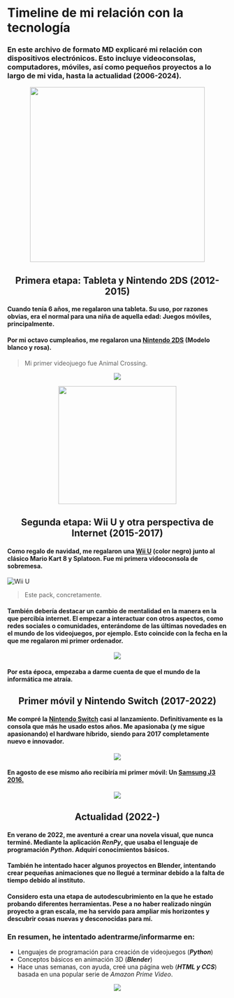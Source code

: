 # Timeline de mi relación con la tecnología
### En este archivo de formato MD explicaré mi relación con dispositivos electrónicos. Esto incluye videoconsolas, computadores, móviles, así como pequeños proyectos a lo largo de mi vida, hasta la actualidad (2006-2024).

<p align="center">
  <img width="400" src="https://cdn.pixabay.com/animation/2024/05/16/21/45/21-45-34-3_512.gif">
</p>

<div align="center">

## Primera etapa: Tableta y Nintendo 2DS (2012-2015)
</div>

#### Cuando tenía 6 años, me regalaron una tableta. Su uso, por razones obvias, era el normal para una niña de aquella edad: Juegos móviles, principalmente.
#### Por mi octavo cumpleaños, me regalaron una [Nintendo 2DS](https://www.nintendo.com/es-es/Hardware/Familia-Nintendo-3DS/Familia-Nintendo-3DS-94560.html?srsltid=AfmBOoovHbP9irE76ud3U-fM_DEQ_l_Q1C41DziH8dXh7CRZSqBTSkmN) (Modelo blanco y rosa). 
> Mi primer videojuego fue Animal Crossing.

<p align="center">
  <img  src="https://s4.thcdn.com/productimg/600/600/10941131-1544343853121194.jpg">
</p>

<p align="center">
  <img width="270" src="https://data.nextshark.com/wp-content/uploads/2018/01/tumblr_ozth0ga3EL1qze3hdo1_r1_500.gif">
</p>

<div align="center">

## Segunda etapa: Wii U y otra perspectiva de Internet (2015-2017)
</div>

#### Como regalo de navidad, me regalaron una [Wii U](https://www.nintendo.com/es-es/Wii-U/Wii-U-344102.html?srsltid=AfmBOoryYwMssbVfVlFVHZML7rWEqK5VYRYSNW0dKSZ0oPAwSC15LI5O) (color negro) junto al clásico Mario Kart 8 y Splatoon. Fue mi primera videoconsola de sobremesa. 
![Wii U](https://m.media-amazon.com/images/I/919cLsOsgfL.jpg)
> Este pack, concretamente.
#### También debería destacar un cambio de mentalidad en la manera en la que percibía internet. El empezar a interactuar con otros aspectos, como redes sociales o comunidades, enterándome de las últimas novedades en el mundo de los videojuegos, por ejemplo. Esto coincide con la fecha en la que me regalaron mi primer ordenador.

<p align="center">
  <img src="https://i.pinimg.com/originals/89/bb/06/89bb06251fb7401e094b1f6d71f3d3f4.gif">
</p>

#### Por esta época, **empezaba a darme cuenta** de que el mundo de la informática me atraía.
<div align="center">

## Primer móvil y Nintendo Switch (2017-2022)
</div>

#### Me compré la [Nintendo Switch](https://www.nintendo.com/es-es/Hardware/Familia-Nintendo-Switch/Nintendo-Switch/Nintendo-Switch-1148779.html?srsltid=AfmBOoqrv4vqha33l1S4yxJ2909iDKWXpjfDKzsA-kEU4T-TeyunD-JT) casi al lanzamiento. Definitivamente es la consola que más he usado estos años. Me apasionaba (y me sigue apasionando) el hardware híbrido, siendo para 2017 completamente nuevo e innovador.
<p align="center">
  <img src="https://www.nintendo.com/eu/media/images/08_content_images/news_5/2017/january_9/CI_HACS_001_EUpkgeBR_R_ad_0_LR.jpg">
</p>

#### En agosto de ese mismo año recibiría mi primer móvil: Un [Samsung J3 2016.](https://www.samsung.com/es/support/model/SM-J320FZDNPHE/)

<p align="center">
    <img src="https://www.mylar.es/36438-medium_default/SMARTPHONE-SAMSUNG-GALAXY-J3-ORO-5--8GB-DS-4G-.jpg">
</p>

<div align="center">

## Actualidad (2022-)
</div>

#### En verano de 2022, me aventuré a crear una novela visual, que nunca terminé. Mediante la aplicación *RenPy*, que usaba el lenguaje de programación *Python*. Adquirí conocimientos básicos. 
#### También he intentado hacer algunos proyectos en Blender, intentando crear pequeñas animaciones que no llegué a terminar debido a la falta de tiempo debido al instituto.
#### Considero esta una etapa de autodescubrimiento en la que he estado probando diferentes herramientas. Pese a no haber realizado ningún proyecto a gran escala, me ha servido para ampliar mis horizontes y descubrir cosas nuevas y desconocidas para mí.
### En resumen, he intentado adentrarme/informarme en:
- Lenguajes de programación para creación de videojuegos (***Python***)
- Conceptos básicos en animación 3D (***Blender***)
- Hace unas semanas, con ayuda, creé una página web (***HTML y CCS***) basada en una popular serie de *Amazon Prime Video*.

<p align="center">
   <img src="https://media.tenor.com/SWg8Pi3TLSkAAAAM/pixel-art-computer.gif">
</p> 
